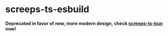 # screeps-ts-esbuild

**Deprecated in favor of new, more modern design, check [screeps-ts-bun](https://github.com/vinny-silveira/screeps-ts-bun) now!**
